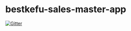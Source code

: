 # bestkefu-sales-master-app

[![Gitter](https://badges.gitter.im/Join%20Chat.svg)](https://gitter.im/abbish/bestkefu-sales-master-app?utm_source=badge&utm_medium=badge&utm_campaign=pr-badge&utm_content=badge)